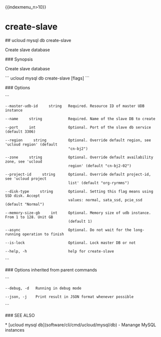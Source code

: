 {{indexmenu_n>10}}

# create-slave

\#\# ucloud mysql db create-slave

Create slave database

\#\#\# Synopsis

Create slave database

\`\`\` ucloud mysql db create-slave \[flags\] \`\`\`

\#\#\# Options

\`\`\`

``` 
--master-udb-id     string   Required. Resource ID of master UDB instance 
```

``` 
--name     string            Required. Name of the slave DB to create 
```

``` 
--port     int               Optional. Port of the slave db service (default 3306) 
```

``` 
--region     string          Optional. Override default region, see 'ucloud region' (default
                             "cn-bj2") 
```

``` 
--zone     string            Optional. Override default availability zone, see 'ucloud
                             region' (default "cn-bj2-02") 
```

``` 
--project-id     string      Optional. Override default project-id, see 'ucloud project
                             list' (default "org-ryrmms") 
```

``` 
--disk-type     string       Optional. Setting this flag means using SSD disk. Accept
                             values: normal, sata_ssd, pcie_ssd (default "Normal") 
```

``` 
--memory-size-gb     int     Optional. Memory size of udb instance. From 1 to 128. Unit GB
                             (default 1) 
```

``` 
--async                      Optional. Do not wait for the long-running operation to finish 
```

``` 
--is-lock                    Optional. Lock master DB or not 
```

``` 
--help, -h                   help for create-slave 
```

\`\`\`

\#\#\# Options inherited from parent commands

\`\`\`

``` 
--debug, -d   Running in debug mode 
```

``` 
--json, -j    Print result in JSON format whenever possible 
```

\`\`\`

\#\#\# SEE ALSO

\* \[ucloud mysql db\](software/cli/cmd/ucloud/mysql/db) - Manange MySQL
instances
